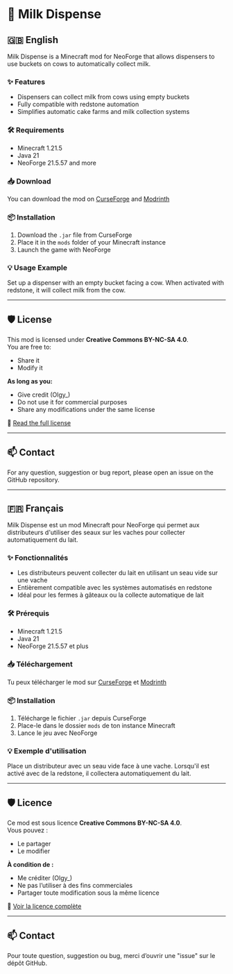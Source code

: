 # 🥛 Milk Dispense

## 🇬🇧 English

Milk Dispense is a Minecraft mod for NeoForge that allows dispensers to use buckets on cows to automatically collect milk.

### ✨ Features

- Dispensers can collect milk from cows using empty buckets
- Fully compatible with redstone automation
- Simplifies automatic cake farms and milk collection systems

### 🛠 Requirements

- Minecraft 1.21.5
- Java 21
- NeoForge 21.5.57 and more

### 📥 Download

You can download the mod on [CurseForge](https://www.curseforge.com/minecraft/mc-mods/milkdispense) and [Modrinth](https://modrinth.com/mod/milkdispense)

### 📦 Installation

1. Download the `.jar` file from CurseForge
2. Place it in the `mods` folder of your Minecraft instance
3. Launch the game with NeoForge

### 💡 Usage Example

Set up a dispenser with an empty bucket facing a cow. When activated with redstone, it will collect milk from the cow.

---

## 🛡️ License

This mod is licensed under **Creative Commons BY-NC-SA 4.0**.  
You are free to:
- Share it
- Modify it

**As long as you:**
- Give credit (Olgy_)
- Do not use it for commercial purposes
- Share any modifications under the same license

🔗 [Read the full license](https://creativecommons.org/licenses/by-nc-sa/4.0/)

---

## 📫 Contact

For any question, suggestion or bug report, please open an issue on the GitHub repository.

---

## 🇫🇷 Français

Milk Dispense est un mod Minecraft pour NeoForge qui permet aux distributeurs d'utiliser des seaux sur les vaches pour collecter automatiquement du lait.

### ✨ Fonctionnalités

- Les distributeurs peuvent collecter du lait en utilisant un seau vide sur une vache
- Entièrement compatible avec les systèmes automatisés en redstone
- Idéal pour les fermes à gâteaux ou la collecte automatique de lait

### 🛠 Prérequis

- Minecraft 1.21.5
- Java 21
- NeoForge 21.5.57 et plus

### 📥 Téléchargement

Tu peux télécharger le mod sur [CurseForge](https://www.curseforge.com/minecraft/mc-mods/milkdispense) et [Modrinth](https://modrinth.com/mod/milkdispense)

### 📦 Installation

1. Télécharge le fichier `.jar` depuis CurseForge
2. Place-le dans le dossier `mods` de ton instance Minecraft
3. Lance le jeu avec NeoForge

### 💡 Exemple d'utilisation

Place un distributeur avec un seau vide face à une vache. Lorsqu'il est activé avec de la redstone, il collectera automatiquement du lait.

---

## 🛡️ Licence

Ce mod est sous licence **Creative Commons BY-NC-SA 4.0**.  
Vous pouvez :
- Le partager
- Le modifier

**À condition de :**
- Me créditer (Olgy_)
- Ne pas l’utiliser à des fins commerciales
- Partager toute modification sous la même licence

🔗 [Voir la licence complète](https://creativecommons.org/licenses/by-nc-sa/4.0/deed.fr)

---

## 📫 Contact

Pour toute question, suggestion ou bug, merci d’ouvrir une "issue" sur le dépôt GitHub.